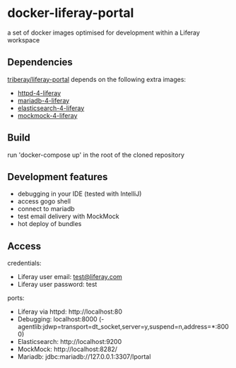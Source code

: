 # docker-liferay-portal
a set of docker images optimised for development within a Liferay workspace

## Dependencies

[triberay/liferay-portal](https://hub.docker.com/r/triberay/liferay-portal/) depends on the following extra images:
 * [httpd-4-liferay](https://hub.docker.com/r/triberay/httpd-4-liferay/)
 * [mariadb-4-liferay](https://hub.docker.com/r/triberay/mariadb-4-liferay/)
 * [elasticsearch-4-liferay](https://hub.docker.com/r/triberay/elasticsearch-4-liferay/)
 * [mockmock-4-liferay](https://hub.docker.com/r/triberay/mockmock-4-liferay/)

## Build

run 'docker-compose up' in the root of the cloned repository

## Development features

 * debugging in your IDE (tested with IntelliJ)
 * access gogo shell 
 * connect to mariadb
 * test email delivery with MockMock
 * hot deploy of bundles
 
## Access

credentials:
 * Liferay user email: test@liferay.com
 * Liferay user password: test
 
ports:
 * Liferay via httpd: http://localhost:80
 * Debugging: localhost:8000  (-agentlib:jdwp=transport=dt_socket,server=y,suspend=n,address=*:8000)
 * Elasticsearch: http://localhost:9200
 * MockMock: http://localhost:8282/
 * Mariadb: jdbc:mariadb://127.0.0.1:3307/lportal
